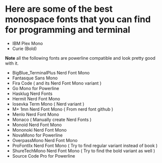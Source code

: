 # Here are some of the best monospace fonts that you can find for programming and terminal

* IBM Plex Mono
* Curie (Bold)

**Note** all the following fonts are powerline compatible and look pretty good with it.

* BigBlue_TerminalPlus Nerd Font Mono
* Fantasque Sans Mono
* Fira Code ( and its Nerd Font Mono variant )
* Go Mono for Powerline
* Hasklug Nerd Fonts
* Hermit Nerd Font Mono
* Iosevka Term Mono ( Nerd variant )
* M+ 1mn Nerd Font Mono ( From nerd font github )
* Menlo Nerd Font Mono
* Monaco ( Manually create Nerd Fonts )
* Monoid Nerd Font Mono
* Mononoki Nerd Font Mono
* NovaMono for Powerline
* OverpassMono Nerd Font Mono
* ProFontllx Nerd Font Mono ( Try to find regular variant instead of book )
* ShureTechMono Nerd Font Mono ( Try to find the bold variant as well )
* Source Code Pro for Powerline
